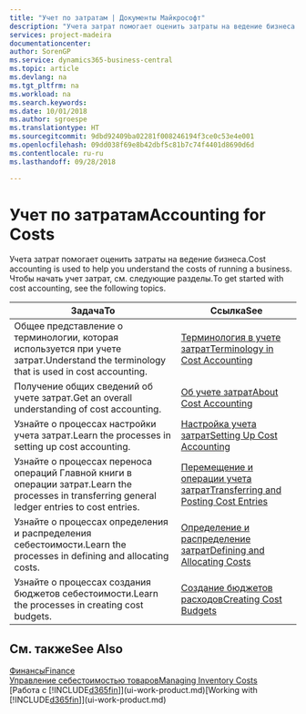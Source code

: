 ```yaml
---
title: "Учет по затратам | Документы Майкрософт"
description: "Учета затрат помогает оценить затраты на ведение бизнеса. Чтобы начать учет затрат, см. следующие разделы."
services: project-madeira
documentationcenter: 
author: SorenGP
ms.service: dynamics365-business-central
ms.topic: article
ms.devlang: na
ms.tgt_pltfrm: na
ms.workload: na
ms.search.keywords: 
ms.date: 10/01/2018
ms.author: sgroespe
ms.translationtype: HT
ms.sourcegitcommit: 9dbd92409ba02281f008246194f3ce0c53e4e001
ms.openlocfilehash: 09dd038f69e8b42dbf5c81b7c74f4401d8690d6d
ms.contentlocale: ru-ru
ms.lasthandoff: 09/28/2018

---
```

# <a name="accounting-for-costs"></a><span data-ttu-id="983b1-104">Учет по затратам</span><span class="sxs-lookup"><span data-stu-id="983b1-104">Accounting for Costs</span></span>
<span data-ttu-id="983b1-105">Учета затрат помогает оценить затраты на ведение бизнеса.</span><span class="sxs-lookup"><span data-stu-id="983b1-105">Cost accounting is used to help you understand the costs of running a business.</span></span> <span data-ttu-id="983b1-106">Чтобы начать учет затрат, см. следующие разделы.</span><span class="sxs-lookup"><span data-stu-id="983b1-106">To get started with cost accounting, see the following topics.</span></span>  

|<span data-ttu-id="983b1-107">Задача</span><span class="sxs-lookup"><span data-stu-id="983b1-107">To</span></span>|<span data-ttu-id="983b1-108">Ссылка</span><span class="sxs-lookup"><span data-stu-id="983b1-108">See</span></span>|  
|--------|---------|  
|<span data-ttu-id="983b1-109">Общее представление о терминологии, которая используется при учете затрат.</span><span class="sxs-lookup"><span data-stu-id="983b1-109">Understand the terminology that is used in cost accounting.</span></span>|[<span data-ttu-id="983b1-110">Терминология в учете затрат</span><span class="sxs-lookup"><span data-stu-id="983b1-110">Terminology in Cost Accounting</span></span>](finance-terminology-in-cost-accounting.md)|  
|<span data-ttu-id="983b1-111">Получение общих сведений об учете затрат.</span><span class="sxs-lookup"><span data-stu-id="983b1-111">Get an overall understanding of cost accounting.</span></span>|[<span data-ttu-id="983b1-112">Об учете затрат</span><span class="sxs-lookup"><span data-stu-id="983b1-112">About Cost Accounting</span></span>](finance-about-cost-accounting.md)|  
|<span data-ttu-id="983b1-113">Узнайте о процессах настройки учета затрат.</span><span class="sxs-lookup"><span data-stu-id="983b1-113">Learn the processes in setting up cost accounting.</span></span>|[<span data-ttu-id="983b1-114">Настройка учета затрат</span><span class="sxs-lookup"><span data-stu-id="983b1-114">Setting Up Cost Accounting</span></span>](finance-set-up-cost-accounting.md)|  
|<span data-ttu-id="983b1-115">Узнайте о процессах переноса операций Главной книги в операции затрат.</span><span class="sxs-lookup"><span data-stu-id="983b1-115">Learn the processes in transferring general ledger entries to cost entries.</span></span>|[<span data-ttu-id="983b1-116">Перемещение и операции учета затрат</span><span class="sxs-lookup"><span data-stu-id="983b1-116">Transferring and Posting Cost Entries</span></span>](finance-transfer-and-post-cost-entries.md)|  
|<span data-ttu-id="983b1-117">Узнайте о процессах определения и распределения себестоимости.</span><span class="sxs-lookup"><span data-stu-id="983b1-117">Learn the processes in defining and allocating costs.</span></span>|[<span data-ttu-id="983b1-118">Определение и распределение затрат</span><span class="sxs-lookup"><span data-stu-id="983b1-118">Defining and Allocating Costs</span></span>](finance-define-and-allocate-costs.md)|  
|<span data-ttu-id="983b1-119">Узнайте о процессах создания бюджетов себестоимости.</span><span class="sxs-lookup"><span data-stu-id="983b1-119">Learn the processes in creating cost budgets.</span></span>|[<span data-ttu-id="983b1-120">Создание бюджетов расходов</span><span class="sxs-lookup"><span data-stu-id="983b1-120">Creating Cost Budgets</span></span>](finance-create-cost-budgets.md)|  

## <a name="see-also"></a><span data-ttu-id="983b1-121">См. также</span><span class="sxs-lookup"><span data-stu-id="983b1-121">See Also</span></span>  
[<span data-ttu-id="983b1-122">Финансы</span><span class="sxs-lookup"><span data-stu-id="983b1-122">Finance</span></span>](finance.md)  
[<span data-ttu-id="983b1-123">Управление себестоимостью товаров</span><span class="sxs-lookup"><span data-stu-id="983b1-123">Managing Inventory Costs</span></span>](finance-manage-inventory-costs.md)  
<span data-ttu-id="983b1-124">[Работа с [!INCLUDE[d365fin](includes/d365fin_md.md)]](ui-work-product.md)</span><span class="sxs-lookup"><span data-stu-id="983b1-124">[Working with [!INCLUDE[d365fin](includes/d365fin_md.md)]](ui-work-product.md)</span></span>

